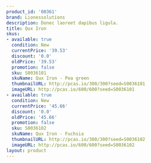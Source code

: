```yaml
---
product_id: '00361'
brand: Lionessolutions
description: Donec laoreet dapibus ligula.
title: Qux Iron
skus:
- available: true
  condition: New
  currentPrice: '39.53'
  discount: '0.0'
  oldPrice: '39.53'
  promotion: false
  sku: S0036101
  skuName: Qux Iron - Pea green
  thumbnailURL: http://pcas.io/300/300?seed=S0036101
  imageURL: http://pcas.io/600/600?seed=S0036101
- available: true
  condition: New
  currentPrice: '45.66'
  discount: '0.0'
  oldPrice: '45.66'
  promotion: false
  sku: S0036102
  skuName: Qux Iron - Fuchsia
  thumbnailURL: http://pcas.io/300/300?seed=S0036102
  imageURL: http://pcas.io/600/600?seed=S0036102
layout: product
---
```

